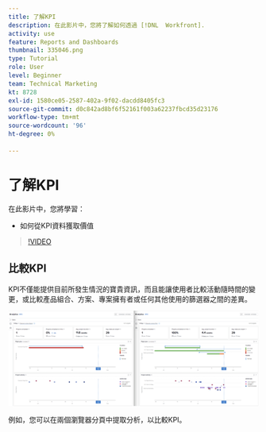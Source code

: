 ```yaml
---
title: 了解KPI
description: 在此影片中，您將了解如何透過 [!DNL  Workfront].
activity: use
feature: Reports and Dashboards
thumbnail: 335046.png
type: Tutorial
role: User
level: Beginner
team: Technical Marketing
kt: 8728
exl-id: 1580ce05-2587-402a-9f02-dacdd8405fc3
source-git-commit: d0c842ad8bf6f52161f003a62237fbcd35d23176
workflow-type: tm+mt
source-wordcount: '96'
ht-degree: 0%

---
```


# 了解KPI

在此影片中，您將學習：

* 如何從KPI資料獲取價值

>[!VIDEO](https://video.tv.adobe.com/v/335046/?quality=12)

## 比較KPI

KPI不僅能提供目前所發生情況的寶貴資訊，而且能讓使用者比較活動隨時間的變更，或比較產品組合、方案、專案擁有者或任何其他使用的篩選器之間的差異。

![並排顯示兩個瀏覽器分頁的影像](assets/section-2-0.png)

例如，您可以在兩個瀏覽器分頁中提取分析，以比較KPI。
